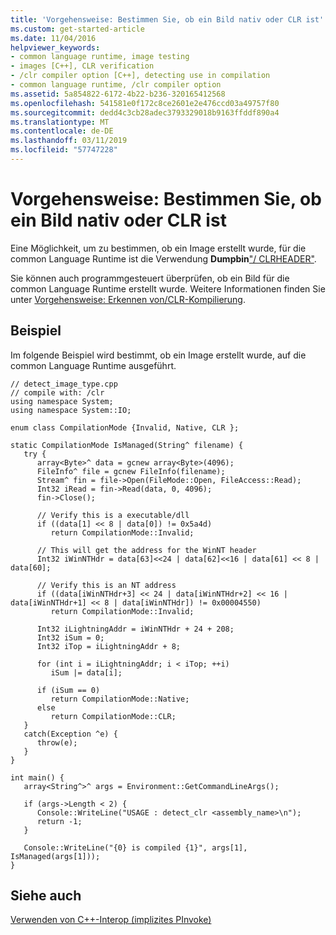 ```yaml
---
title: 'Vorgehensweise: Bestimmen Sie, ob ein Bild nativ oder CLR ist'
ms.custom: get-started-article
ms.date: 11/04/2016
helpviewer_keywords:
- common language runtime, image testing
- images [C++], CLR verification
- /clr compiler option [C++], detecting use in compilation
- common language runtime, /clr compiler option
ms.assetid: 5a854822-6172-4b22-b236-320165412568
ms.openlocfilehash: 541581e0f172c8ce2601e2e476ccd03a49757f80
ms.sourcegitcommit: dedd4c3cb28adec3793329018b9163ffddf890a4
ms.translationtype: MT
ms.contentlocale: de-DE
ms.lasthandoff: 03/11/2019
ms.locfileid: "57747228"
---
```

# <a name="how-to-determine-if-an-image-is-native-or-clr"></a>Vorgehensweise: Bestimmen Sie, ob ein Bild nativ oder CLR ist

Eine Möglichkeit, um zu bestimmen, ob ein Image erstellt wurde, für die common Language Runtime ist die Verwendung **Dumpbin**["/ CLRHEADER"](../build/reference/clrheader.md).

Sie können auch programmgesteuert überprüfen, ob ein Bild für die common Language Runtime erstellt wurde. Weitere Informationen finden Sie unter [Vorgehensweise: Erkennen von/CLR-Kompilierung](../dotnet/how-to-detect-clr-compilation.md).

## <a name="example"></a>Beispiel

Im folgende Beispiel wird bestimmt, ob ein Image erstellt wurde, auf die common Language Runtime ausgeführt.

```
// detect_image_type.cpp
// compile with: /clr
using namespace System;
using namespace System::IO;

enum class CompilationMode {Invalid, Native, CLR };

static CompilationMode IsManaged(String^ filename) {
   try {
      array<Byte>^ data = gcnew array<Byte>(4096);
      FileInfo^ file = gcnew FileInfo(filename);
      Stream^ fin = file->Open(FileMode::Open, FileAccess::Read);
      Int32 iRead = fin->Read(data, 0, 4096);
      fin->Close();

      // Verify this is a executable/dll
      if ((data[1] << 8 | data[0]) != 0x5a4d)
         return CompilationMode::Invalid;

      // This will get the address for the WinNT header
      Int32 iWinNTHdr = data[63]<<24 | data[62]<<16 | data[61] << 8 | data[60];

      // Verify this is an NT address
      if ((data[iWinNTHdr+3] << 24 | data[iWinNTHdr+2] << 16 | data[iWinNTHdr+1] << 8 | data[iWinNTHdr]) != 0x00004550)
         return CompilationMode::Invalid;

      Int32 iLightningAddr = iWinNTHdr + 24 + 208;
      Int32 iSum = 0;
      Int32 iTop = iLightningAddr + 8;

      for (int i = iLightningAddr; i < iTop; ++i)
         iSum |= data[i];

      if (iSum == 0)
         return CompilationMode::Native;
      else
         return CompilationMode::CLR;
   }
   catch(Exception ^e) {
      throw(e);
   }
}

int main() {
   array<String^>^ args = Environment::GetCommandLineArgs();

   if (args->Length < 2) {
      Console::WriteLine("USAGE : detect_clr <assembly_name>\n");
      return -1;
   }

   Console::WriteLine("{0} is compiled {1}", args[1], IsManaged(args[1]));
}
```

## <a name="see-also"></a>Siehe auch

[Verwenden von C++-Interop (implizites PInvoke)](../dotnet/using-cpp-interop-implicit-pinvoke.md)
